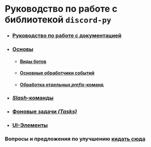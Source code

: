# Руководство по работе с библиотекой `discord-py`

- ### [Руководство по работе с документацией][6]
- ### [Основы][1]
  - #### [Виды ботов][2]
  - #### [Основные обработчики событий][3]
  - #### [Обработка отдельных *prefix*-команд][4]

- ### [*Slash*-команды][5]
- ### [Фоновые задачи *(Tasks)*][7]
- ### [UI-Элементы][8]

### Вопросы и предложения по улучшению [**кидать сюда**][9]

[1]: https://github.com/denisnumb/discord-py-guide/blob/main/discord-py.md#%D1%80%D1%83%D0%BA%D0%BE%D0%B2%D0%BE%D0%B4%D1%81%D1%82%D0%B2%D0%BE-%D0%BF%D0%BE-%D0%B8%D1%81%D0%BF%D0%BE%D0%BB%D1%8C%D0%B7%D0%BE%D0%B2%D0%B0%D0%BD%D0%B8%D1%8E-%D0%B1%D0%B8%D0%B1%D0%BB%D0%B8%D0%BE%D1%82%D0%B5%D0%BA%D0%B8-discord-py
[2]: https://github.com/denisnumb/discord-py-guide/blob/main/discord-py.md#%D0%BD%D0%B0%D1%87%D0%B0%D0%BB%D0%BE-%D1%80%D0%B0%D0%B1%D0%BE%D1%82%D1%8B-%D1%81-%D0%B1%D0%BE%D1%82%D0%BE%D0%BC-%D0%B8-discord-py
[3]: https://github.com/denisnumb/discord-py-guide/blob/main/discord-py.md#%D0%BE%D1%81%D0%BD%D0%BE%D0%B2%D0%BD%D1%8B%D0%B5-%D0%BE%D0%B1%D1%80%D0%B0%D0%B1%D0%BE%D1%82%D1%87%D0%B8%D0%BA%D0%B8-%D1%81%D0%BE%D0%B1%D1%8B%D1%82%D0%B8%D0%B9
[4]: https://github.com/denisnumb/discord-py-guide/blob/main/discord-py.md#%D0%BE%D0%B1%D1%80%D0%B0%D0%B1%D0%BE%D1%82%D0%BA%D0%B0-%D0%BE%D1%82%D0%B4%D0%B5%D0%BB%D1%8C%D0%BD%D1%8B%D1%85-%D0%BA%D0%BE%D0%BC%D0%B0%D0%BD%D0%B4
[5]: https://github.com/denisnumb/discord-py-guide/blob/main/slash-commands.md#%D1%80%D0%B5%D0%B0%D0%BB%D0%B8%D0%B7%D0%B0%D1%86%D0%B8%D1%8F-slash-%D0%BA%D0%BE%D0%BC%D0%BC%D0%B0%D0%BD%D0%B4
[6]: https://github.com/denisnumb/discord-py-guide/blob/main/using_docs.md#%D1%80%D1%83%D0%BA%D0%BE%D0%B2%D0%BE%D0%B4%D1%81%D1%82%D0%B2%D0%BE-%D0%BF%D0%BE-%D0%B8%D1%81%D0%BF%D0%BE%D0%BB%D1%8C%D0%B7%D0%BE%D0%B2%D0%B0%D0%BD%D0%B8%D1%8E-%D0%B4%D0%BE%D0%BA%D1%83%D0%BC%D0%B5%D0%BD%D1%82%D0%B0%D1%86%D0%B8%D0%B8-discord-py
[7]: https://github.com/denisnumb/discord-py-guide/blob/main/tasks.md
[8]: https://github.com/denisnumb/discord-py-guide/blob/main/ui_elements.md#%D1%80%D0%B0%D0%B1%D0%BE%D1%82%D0%B0-%D1%81-ui-%D1%8D%D0%BB%D0%B5%D0%BC%D0%B5%D0%BD%D1%82%D0%B0%D0%BC%D0%B8
[9]: https://github.com/denisnumb/discord-py-guide/issues/new
